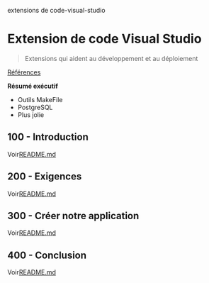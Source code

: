 extensions de code-visual-studio

# Extension de code Visual Studio

> Extensions qui aident au développement et au déploiement

[Références](./REFERENCES.md)

**Résumé exécutif**

-   Outils MakeFile
-   PostgreSQL
-   Plus jolie

## 100 - Introduction

Voir[README.md](./100/README.md)

## 200 - Exigences

Voir[README.md](./200/README.md)

## 300 - Créer notre application

Voir[README.md](./300/README.md)

## 400 - Conclusion

Voir[README.md](./400/README.md)
